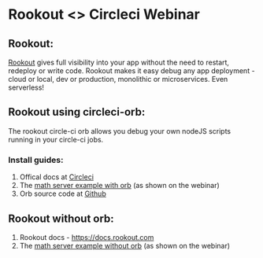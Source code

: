 # Rookout <> Circleci Webinar 

## Rookout:

[Rookout][rookout-getting-started]
 gives full visibility into your app without the need to restart, redeploy or write code.
Rookout makes it easy debug any app deployment - cloud or local, dev or production, monolithic or microservices. Even serverless!

## Rookout using circleci-orb:
The rookout circle-ci orb allows you debug your own nodeJS scripts running in your circle-ci jobs.


### Install guides:

   1. Offical docs at [Circleci][circleci-rookout-orb]
   2. The [math server example with orb][math-server-example-orb] (as shown on the webinar) 
   3. Orb source code at [Github][official-rookout-orb]

## Rookout without orb:
  1. Rookout docs - https://docs.rookout.com
  2. The [math server example without orb][math-server-example-no-orb] (as shown on the webinar) 




[rookout-getting-started]: https://docs.rookout.com
[official-rookout-orb]: https://github.com/Rookout/circle-ci-orbs
[circleci-rookout-orb]: https://circleci.com/blog/debug-your-circleci-environments-using-the-rookout-orb/
[math-server-example-orb]: https://github.com/Rookout/circleci-rookout-orb-webinar/tree/adding-minus-endpoint
[math-server-example-no-orb]: https://github.com/Rookout/circleci-rookout-orb-webinar/tree/adding-rookout-to-server